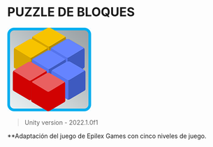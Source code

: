 # PUZZLE DE BLOQUES

![](https://github.com/camilo1962/BloquePuzzle/blob/main/Assets/Images/Icons/icon-192.png)


> Unity version - 2022.1.0f1

**Adaptación del juego de Epilex Games con cinco niveles de juego.
